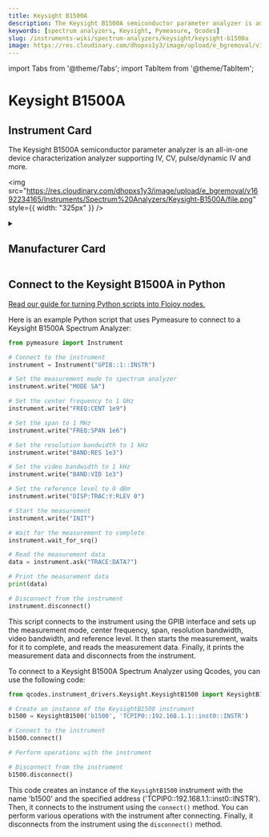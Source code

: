 ```yaml
---
title: Keysight B1500A
description: The Keysight B1500A semiconductor parameter analyzer is an all-in-one device characterization analyzer supporting IV, CV, pulse/dynamic IV and more.
keywords: [spectrum analyzers, Keysight, Pymeasure, Qcodes]
slug: /instruments-wiki/spectrum-analyzers/keysight/keysight-b1500a
image: https://res.cloudinary.com/dhopxs1y3/image/upload/e_bgremoval/v1692234165/Instruments/Spectrum%20Analyzers/Keysight-B1500A/file.png
---
```


import Tabs from '@theme/Tabs';
import TabItem from '@theme/TabItem';

# Keysight B1500A

## Instrument Card

<div className="flex">

<div>

The Keysight B1500A semiconductor parameter analyzer is an all-in-one device characterization analyzer supporting IV, CV, pulse/dynamic IV and more.

</div>

<img src="https://res.cloudinary.com/dhopxs1y3/image/upload/e_bgremoval/v1692234165/Instruments/Spectrum%20Analyzers/Keysight-B1500A/file.png" style={{ width: "325px" }} />

</div>

<details>
<summary><h2>Manufacturer Card</h2></summary>

<img src="https://res.cloudinary.com/dhopxs1y3/image/upload/e_bgremoval/v1692125973/Instruments/Vendor%20Logos/Keysight.png" style={{ width: "100%", height: "150px",objectFit: "cover" }} />

Keysight Technologies, or Keysight, is an American company that manufactures electronics test and measurement equipment and software. <a href="https://www.keysight.com/us/en/home.html">Website</a>.

<ul>
  <li>Headquarters: USA</li>
  <li>Yearly Revenue (millions, USD): 5420.0</li>
</ul>
</details>

## Connect to the Keysight B1500A in Python

[Read our guide for turning Python scripts into Flojoy nodes.](https://docs.flojoy.ai/custom-nodes/creating-custom-node/)


<Tabs>
<TabItem value="Pymeasure" label="Pymeasure">

Here is an example Python script that uses Pymeasure to connect to a Keysight B1500A Spectrum Analyzer:

```python
from pymeasure import Instrument

# Connect to the instrument
instrument = Instrument("GPIB::1::INSTR")

# Set the measurement mode to spectrum analyzer
instrument.write("MODE SA")

# Set the center frequency to 1 GHz
instrument.write("FREQ:CENT 1e9")

# Set the span to 1 MHz
instrument.write("FREQ:SPAN 1e6")

# Set the resolution bandwidth to 1 kHz
instrument.write("BAND:RES 1e3")

# Set the video bandwidth to 1 kHz
instrument.write("BAND:VID 1e3")

# Set the reference level to 0 dBm
instrument.write("DISP:TRAC:Y:RLEV 0")

# Start the measurement
instrument.write("INIT")

# Wait for the measurement to complete
instrument.wait_for_srq()

# Read the measurement data
data = instrument.ask("TRACE:DATA?")

# Print the measurement data
print(data)

# Disconnect from the instrument
instrument.disconnect()
```

This script connects to the instrument using the GPIB interface and sets up the measurement mode, center frequency, span, resolution bandwidth, video bandwidth, and reference level. It then starts the measurement, waits for it to complete, and reads the measurement data. Finally, it prints the measurement data and disconnects from the instrument.

</TabItem>
<TabItem value="Qcodes" label="Qcodes">

To connect to a Keysight B1500A Spectrum Analyzer using Qcodes, you can use the following code:

```python
from qcodes.instrument_drivers.Keysight.KeysightB1500 import KeysightB1500

# Create an instance of the KeysightB1500 instrument
b1500 = KeysightB1500('b1500', 'TCPIP0::192.168.1.1::inst0::INSTR')

# Connect to the instrument
b1500.connect()

# Perform operations with the instrument

# Disconnect from the instrument
b1500.disconnect()
```

This code creates an instance of the `KeysightB1500` instrument with the name 'b1500' and the specified address ('TCPIP0::192.168.1.1::inst0::INSTR'). Then, it connects to the instrument using the `connect()` method. You can perform various operations with the instrument after connecting. Finally, it disconnects from the instrument using the `disconnect()` method.

</TabItem>
</Tabs>